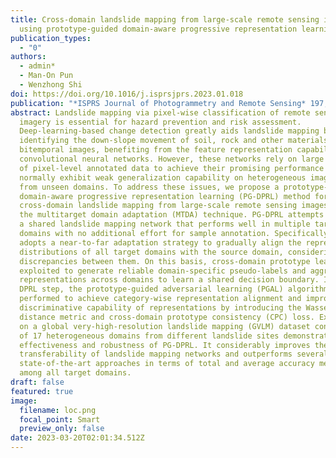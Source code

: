 ```yaml
---
title: Cross-domain landslide mapping from large-scale remote sensing images
  using prototype-guided domain-aware progressive representation learning
publication_types:
  - "0"
authors:
  - admin*
  - Man-On Pun
  - Wenzhong Shi
doi: https://doi.org/10.1016/j.isprsjprs.2023.01.018
publication: "*ISPRS Journal of Photogrammetry and Remote Sensing* 197, 1-17"
abstract: Landslide mapping via pixel-wise classification of remote sensing
  imagery is essential for hazard prevention and risk assessment.
  Deep-learning-based change detection greatly aids landslide mapping by
  identifying the down-slope movement of soil, rock and other materials from
  bitemporal images, benefiting from the feature representation capabilities of
  convolutional neural networks. However, these networks rely on large amounts
  of pixel-level annotated data to achieve their promising performance and they
  normally exhibit weak generalization capability on heterogeneous image data
  from unseen domains. To address these issues, we propose a prototype-guided
  domain-aware progressive representation learning (PG-DPRL) method for
  cross-domain landslide mapping from large-scale remote sensing images based on
  the multitarget domain adaptation (MTDA) technique. PG-DPRL attempts to learn
  a shared landslide mapping network that performs well in multiple target
  domains with no additional effort for sample annotation. Specifically, PG-DPRL
  adopts a near-to-far adaptation strategy to gradually align the representation
  distributions of all target domains with the source domain, considering
  discrepancies between them. On this basis, cross-domain prototype learning is
  exploited to generate reliable domain-specific pseudo-labels and aggregate
  representations across domains to learn a shared decision boundary. In each
  DPRL step, the prototype-guided adversarial learning (PGAL) algorithm is
  performed to achieve category-wise representation alignment and improve the
  discriminative capability of representations by introducing the Wasserstein
  distance metric and cross-domain prototype consistency (CPC) loss. Experiments
  on a global very-high-resolution landslide mapping (GVLM) dataset consisting
  of 17 heterogeneous domains from different landslide sites demonstrate the
  effectiveness and robustness of PG-DPRL. It considerably improves the
  transferability of landslide mapping networks and outperforms several
  state-of-the-art approaches in terms of total and average accuracy metrics
  among all target domains.
draft: false
featured: true
image:
  filename: loc.png
  focal_point: Smart
  preview_only: false
date: 2023-03-20T02:01:34.512Z
---
```

